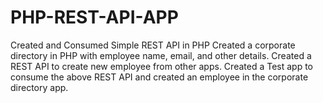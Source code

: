 # PHP-REST-API-APP
Created and Consumed Simple REST API in PHP
Created a corporate directory in PHP with employee name, email, and other
details. Created a REST API to create new employee from other apps.
Created a Test app to consume the above REST API and created an employee
in the corporate directory app.
